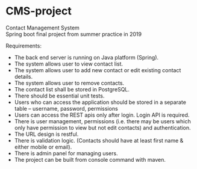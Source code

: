 # CMS-project  
Contact Management System  
Spring boot final project from summer practice in 2019  

Requirements:
* The back end server is running on Java platform (Spring).
* The system allows user to view contact list.
* The system allows user to add new contact or edit existing contact details.
* The system allows user to remove contacts.
* The contact list shall be stored in PostgreSQL.
* There should be essential unit tests.
* Users who can access the application should be stored in a separate table – username,
password, permissions
* Users can access the REST apis only after login. Login API is required.
* There is user management, permissions (i.e. there may be users which only have
permission to view but not edit contacts) and authentication.
* The URL design is restful.
* There is validation logic. (Contacts should have at least first name & either mobile or
email).
* There is admin panel for managing users.
* The project can be built from console command with maven.
